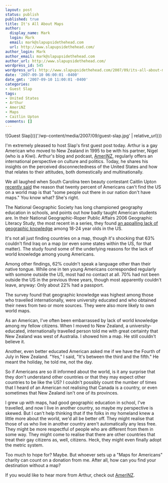 ```yaml
---
layout: post
status: publish
published: true
title: It's All About Maps
author:
  display_name: Mark
  login: Mark
  email: mark@slapupsidethehead.com
  url: http://www.slapupsidethehead.com/
author_login: Mark
author_email: mark@slapupsidethehead.com
author_url: http://www.slapupsidethehead.com/
wordpress_id: 545
wordpress_url: http://www.slapupsidethehead.com/2007/09/its-all-about-maps/
date: '2007-09-10 06:00:01 -0400'
date_gmt: '2007-09-10 11:00:01 -0400'
categories:
- Guest Slap
tags:
- United States
- Arthur
- AmeriNZ
- Maps
- Caitlin Upton
comments: []
---
```

![Guest Slap]({{'/wp-content/media/2007/09/guest-slap.jpg' | relative_url}})

I'm extremely pleased to host Slap's first guest post today. Arthur is a gay American who moved to New Zealand in 1995 to be with his partner, Nigel (who is a Kiwi). Arthur's blog and podcast, [AmeriNZ](http://amerinz.blogspot.com/ "Chocked full of amerinzy goodness"), regularly offers an international perspective on culture and politics. Today, he shares his insights on the perceived disconnectedness of the United States and how that relates to their attitudes, both domestically and multinationally.

We all laughed when South Carolina teen beauty contestant Caitlin Upton [recently said](http://youtube.com/watch?v=WALIARHHLII "Click and be awed") the reason that twenty percent of Americans can't find the US on a world map is that "some people out there in our nation don't have maps." You know what? She's right.

The National Geographic Society has long championed geography education in schools, and points out how badly taught American students are. In their National Geographic-Roper Public Affairs 2006 Geographic Literacy Study, the most recent in a series, they found [an appalling lack of geographic knowledge](http://press.nationalgeographic.com/pressroom/index.jsp?pageID=pressReleases_detail&siteID=1&cid=1146580209503 "A fascinating read") among 18-24 year olds in the US.

It's not all just finding countries on a map, though it's shocking that 63% couldn't find Iraq on a map (or even some states within the US, for that matter). The study found some of the underlying reasons for the lack of world knowledge among young Americans.

Among other findings, 62% couldn't speak a language other than their native tongue. While one in ten young Americans corresponded regularly with somone outside the US, most had no contact at all. 70% had not been outside the US in the previous three years, though most apparently couldn't leave, anyway: Only about 22% had a passport.

The survey found that geographic knowledge was highest among those who travelled internationally, were university educated and who obtained their news from two or more sources. They were also more likely to own world maps.

As an American, I've often been embarrassed by lack of world knowledge among my fellow citizens. When I moved to New Zealand, a university-educated, internationally travelled person told me with great certainty that New Zealand was west of Australia. I showed him a map. He still couldn't believe it.

Another, even better educated American asked me if we have the Fourth of July in New Zealand. "Yes," I said, "It's between the third and the fifth." He meant the holiday, he told me, not the day.

So if Americans are so ill informed about the world, is it any surprise that they don't understand other countries or that they may expect other countries to be like the US? I couldn't possibly count the number of times that I heard of an American not realising that Canada is a country, or even sometimes that New Zealand isn't one of its provinces.

I grew up with maps, had good geographic education in school, I've travelled, and now I live in another country, so maybe my perspective is skewed. But I can't help thinking that if the folks in my homeland knew a little more about the world, we'd all be better off. They might realise that those of us who live in another country aren't automatically any less free. They might be more respectful of people who are different from them in some way. They might come to realise that there are other countries that treat their gay citizens as, well, citizens. Heck, they might even finally adopt the metric system.

Too much to hope for? Maybe. But whoever sets up a "Maps for Americans" charity can count on a donation from me. After all, how can you find your destination without a map?

If you would like to hear more from Arthur, check out [AmeriNZ](http://amerinz.blogspot.com/ "Ask him about his funny accent.").


